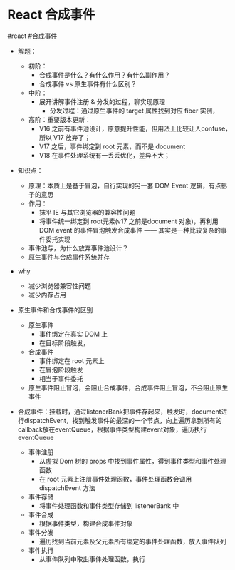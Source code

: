 # React 合成事件

#react
#合成事件

- 解题：
    - 初阶：
        - 合成事件是什么？有什么作用？有什么副作用？
        - 合成事件 vs 原生事件有什么区别？
    - 中阶：
        - 展开讲解事件注册 & 分发的过程，聊实现原理
            - 分发过程：通过原生事件的 target 属性找到对应 fiber 实例，
    - 高阶：重要版本更新：
        - V16 之前有事件池设计，原意提升性能，但用法上比较让人confuse，所以 V17 放弃了；
        - V17 之后，事件绑定到 root 元素，而不是 document
        - V18 在事件处理系统有一丢丢优化，差异不大；

- 知识点：
    - 原理：本质上是基于冒泡，自行实现的另一套 DOM Event 逻辑，有点影子的意思
    - 作用：
        - 抹平 IE 与其它浏览器的兼容性问题
        - 将事件统一绑定到 root元素(v17 之前是document 对象)，再利用 DOM event 的事件冒泡触发合成事件 —— 其实是一种比较复杂的事件委托实现
    - 事件池与，为什么放弃事件池设计？
    - 原生事件与合成事件系统并存

- why
    - 减少浏览器兼容性问题
    - 减少内存占用
- 原生事件和合成事件的区别
    - 原生事件
        - 事件绑定在真实 DOM 上
        - 在目标阶段触发，
    - 合成事件
        - 事件绑定在 root 元素上
        - 在冒泡阶段触发
        - 相当于事件委托
    - 原生事件阻止冒泡，会阻止合成事件，合成事件阻止冒泡，不会阻止原生事件
- 合成事件：挂载时，通过listenerBank把事件存起来，触发时，document进行dispatchEvent，找到触发事件的最深的一个节点，向上遍历拿到所有的callback放在eventQueue，根据事件类型构建event对象，遍历执行eventQueue
    - 事件注册
        - 从虚拟 Dom 树的 props 中找到事件属性，得到事件类型和事件处理函数
        - 在 root 元素上注册事件处理函数，事件处理函数会调用 dispatchEvent 方法
    - 事件存储
        - 将事件处理函数和事件类型存储到 listenerBank 中
    - 事件合成
        - 根据事件类型，构建合成事件对象
    - 事件分发
        - 遍历找到当前元素及父元素所有绑定的事件处理函数，放入事件队列
    - 事件执行
        - 从事件队列中取出事件处理函数，执行
